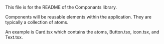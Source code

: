 This file is for the README of the Componants library.


Components will be reusable elements within the application. They are typically a collection of atoms. 

An example is Card.tsx which contains the atoms, Button.tsx, icon.tsx, and Text.tsx.